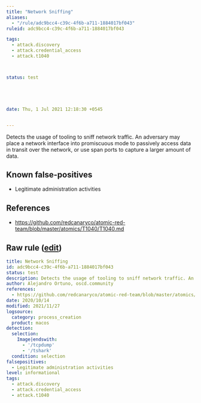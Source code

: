 ```yaml
---
title: "Network Sniffing"
aliases:
  - "/rule/adc9bcc4-c39c-4f6b-a711-1884017bf043"
ruleid: adc9bcc4-c39c-4f6b-a711-1884017bf043

tags:
  - attack.discovery
  - attack.credential_access
  - attack.t1040



status: test





date: Thu, 1 Jul 2021 12:18:30 +0545


---
```


Detects the usage of tooling to sniff network traffic. An adversary may place a network interface into promiscuous mode to passively access data in transit over the network, or use span ports to capture a larger amount of data.

<!--more-->


## Known false-positives

* Legitimate administration activities



## References

* https://github.com/redcanaryco/atomic-red-team/blob/master/atomics/T1040/T1040.md


## Raw rule ([edit](https://github.com/SigmaHQ/sigma/edit/master/rules/linux/macos/process_creation/proc_creation_macos_network_sniffing.yml))
```yaml
title: Network Sniffing
id: adc9bcc4-c39c-4f6b-a711-1884017bf043
status: test
description: Detects the usage of tooling to sniff network traffic. An adversary may place a network interface into promiscuous mode to passively access data in transit over the network, or use span ports to capture a larger amount of data.
author: Alejandro Ortuno, oscd.community
references:
  - https://github.com/redcanaryco/atomic-red-team/blob/master/atomics/T1040/T1040.md
date: 2020/10/14
modified: 2021/11/27
logsource:
  category: process_creation
  product: macos
detection:
  selection:
    Image|endswith:
      - '/tcpdump'
      - '/tshark'
  condition: selection
falsepositives:
  - Legitimate administration activities
level: informational
tags:
  - attack.discovery
  - attack.credential_access
  - attack.t1040

```
